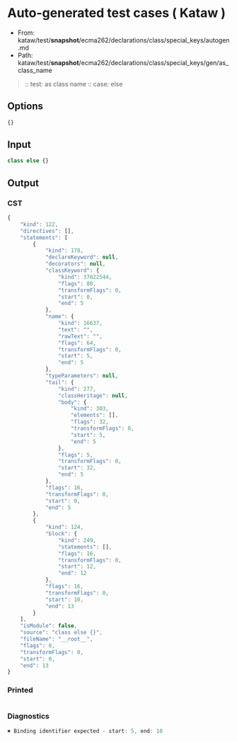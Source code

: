 # Auto-generated test cases ( Kataw )
- From: kataw/test/__snapshot__/ecma262/declarations/class/special_keys/autogen.md
- Path: kataw/test/__snapshot__/ecma262/declarations/class/special_keys/gen/as_class_name
> :: test: as class name
> :: case: else
## Options

`````js
{}
`````
## Input

`````js
class else {}
`````
## Output

### CST

```javascript
{
    "kind": 122,
    "directives": [],
    "statements": [
        {
            "kind": 178,
            "declareKeyword": null,
            "decorators": null,
            "classKeyword": {
                "kind": 37822544,
                "flags": 80,
                "transformFlags": 0,
                "start": 0,
                "end": 5
            },
            "name": {
                "kind": 16637,
                "text": "",
                "rawText": "",
                "flags": 64,
                "transformFlags": 0,
                "start": 5,
                "end": 5
            },
            "typeParameters": null,
            "tail": {
                "kind": 277,
                "classHeritage": null,
                "body": {
                    "kind": 303,
                    "elements": [],
                    "flags": 32,
                    "transformFlags": 0,
                    "start": 5,
                    "end": 5
                },
                "flags": 5,
                "transformFlags": 0,
                "start": 32,
                "end": 5
            },
            "flags": 16,
            "transformFlags": 0,
            "start": 0,
            "end": 5
        },
        {
            "kind": 124,
            "block": {
                "kind": 249,
                "statements": [],
                "flags": 16,
                "transformFlags": 0,
                "start": 12,
                "end": 12
            },
            "flags": 16,
            "transformFlags": 0,
            "start": 10,
            "end": 13
        }
    ],
    "isModule": false,
    "source": "class else {}",
    "fileName": "__root__",
    "flags": 0,
    "transformFlags": 0,
    "start": 0,
    "end": 13
}
```

### Printed

```javascript

```

### Diagnostics

```javascript
✖ Binding identifier expected - start: 5, end: 10

```

